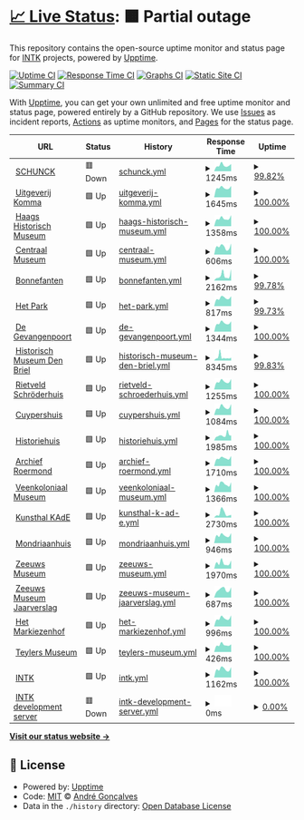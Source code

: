 # [📈 Live Status](https://andreesg.github.io/intk-upptime): <!--live status--> **🟧 Partial outage**

This repository contains the open-source uptime monitor and status page for [INTK](https://www.intk.com) projects, powered by [Upptime](https://github.com/upptime/upptime).

[![Uptime CI](https://github.com/koj-co/upptime/workflows/Uptime%20CI/badge.svg)](https://github.com/koj-co/upptime/actions?query=workflow%3A%22Uptime+CI%22)
[![Response Time CI](https://github.com/koj-co/upptime/workflows/Response%20Time%20CI/badge.svg)](https://github.com/koj-co/upptime/actions?query=workflow%3A%22Response+Time+CI%22)
[![Graphs CI](https://github.com/koj-co/upptime/workflows/Graphs%20CI/badge.svg)](https://github.com/koj-co/upptime/actions?query=workflow%3A%22Graphs+CI%22)
[![Static Site CI](https://github.com/koj-co/upptime/workflows/Static%20Site%20CI/badge.svg)](https://github.com/koj-co/upptime/actions?query=workflow%3A%22Static+Site+CI%22)
[![Summary CI](https://github.com/koj-co/upptime/workflows/Summary%20CI/badge.svg)](https://github.com/koj-co/upptime/actions?query=workflow%3A%22Summary+CI%22)

With [Upptime](https://upptime.js.org), you can get your own unlimited and free uptime monitor and status page, powered entirely by a GitHub repository. We use [Issues](https://github.com/andreesg/intk-upptime/issues) as incident reports, [Actions](https://github.com/andreesg/intk-upptime/actions) as uptime monitors, and [Pages](https://andreesg.github.io/intk-upptime) for the status page.

<!--start: status pages-->
<!-- This summary is generated by Upptime (https://github.com/upptime/upptime) -->
<!-- Do not edit this manually, your changes will be overwritten -->
<!-- prettier-ignore -->
| URL | Status | History | Response Time | Uptime |
| --- | ------ | ------- | ------------- | ------ |
| <img alt="" src="https://icons.duckduckgo.com/ip3/www.schunck.nl.ico" height="13"> [SCHUNCK](https://www.schunck.nl) | 🟥 Down | [schunck.yml](https://github.com/andreesg/intk-upptime/commits/HEAD/history/schunck.yml) | <details><summary><img alt="Response time graph" src="./graphs/schunck/response-time-week.png" height="20"> 1245ms</summary><br><a href="https://status.intk.com/history/schunck"><img alt="Response time 1593" src="https://img.shields.io/endpoint?url=https%3A%2F%2Fraw.githubusercontent.com%2Fandreesg%2Fintk-upptime%2FHEAD%2Fapi%2Fschunck%2Fresponse-time.json"></a><br><a href="https://status.intk.com/history/schunck"><img alt="24-hour response time 1289" src="https://img.shields.io/endpoint?url=https%3A%2F%2Fraw.githubusercontent.com%2Fandreesg%2Fintk-upptime%2FHEAD%2Fapi%2Fschunck%2Fresponse-time-day.json"></a><br><a href="https://status.intk.com/history/schunck"><img alt="7-day response time 1245" src="https://img.shields.io/endpoint?url=https%3A%2F%2Fraw.githubusercontent.com%2Fandreesg%2Fintk-upptime%2FHEAD%2Fapi%2Fschunck%2Fresponse-time-week.json"></a><br><a href="https://status.intk.com/history/schunck"><img alt="30-day response time 1143" src="https://img.shields.io/endpoint?url=https%3A%2F%2Fraw.githubusercontent.com%2Fandreesg%2Fintk-upptime%2FHEAD%2Fapi%2Fschunck%2Fresponse-time-month.json"></a><br><a href="https://status.intk.com/history/schunck"><img alt="1-year response time 1634" src="https://img.shields.io/endpoint?url=https%3A%2F%2Fraw.githubusercontent.com%2Fandreesg%2Fintk-upptime%2FHEAD%2Fapi%2Fschunck%2Fresponse-time-year.json"></a></details> | <details><summary><a href="https://status.intk.com/history/schunck">99.82%</a></summary><a href="https://status.intk.com/history/schunck"><img alt="All-time uptime 98.65%" src="https://img.shields.io/endpoint?url=https%3A%2F%2Fraw.githubusercontent.com%2Fandreesg%2Fintk-upptime%2FHEAD%2Fapi%2Fschunck%2Fuptime.json"></a><br><a href="https://status.intk.com/history/schunck"><img alt="24-hour uptime 98.74%" src="https://img.shields.io/endpoint?url=https%3A%2F%2Fraw.githubusercontent.com%2Fandreesg%2Fintk-upptime%2FHEAD%2Fapi%2Fschunck%2Fuptime-day.json"></a><br><a href="https://status.intk.com/history/schunck"><img alt="7-day uptime 99.82%" src="https://img.shields.io/endpoint?url=https%3A%2F%2Fraw.githubusercontent.com%2Fandreesg%2Fintk-upptime%2FHEAD%2Fapi%2Fschunck%2Fuptime-week.json"></a><br><a href="https://status.intk.com/history/schunck"><img alt="30-day uptime 99.42%" src="https://img.shields.io/endpoint?url=https%3A%2F%2Fraw.githubusercontent.com%2Fandreesg%2Fintk-upptime%2FHEAD%2Fapi%2Fschunck%2Fuptime-month.json"></a><br><a href="https://status.intk.com/history/schunck"><img alt="1-year uptime 99.06%" src="https://img.shields.io/endpoint?url=https%3A%2F%2Fraw.githubusercontent.com%2Fandreesg%2Fintk-upptime%2FHEAD%2Fapi%2Fschunck%2Fuptime-year.json"></a></details>
| <img alt="" src="https://icons.duckduckgo.com/ip3/www.uitgeverijkomma.nl.ico" height="13"> [Uitgeverij Komma](https://www.uitgeverijkomma.nl) | 🟩 Up | [uitgeverij-komma.yml](https://github.com/andreesg/intk-upptime/commits/HEAD/history/uitgeverij-komma.yml) | <details><summary><img alt="Response time graph" src="./graphs/uitgeverij-komma/response-time-week.png" height="20"> 1645ms</summary><br><a href="https://status.intk.com/history/uitgeverij-komma"><img alt="Response time 1684" src="https://img.shields.io/endpoint?url=https%3A%2F%2Fraw.githubusercontent.com%2Fandreesg%2Fintk-upptime%2FHEAD%2Fapi%2Fuitgeverij-komma%2Fresponse-time.json"></a><br><a href="https://status.intk.com/history/uitgeverij-komma"><img alt="24-hour response time 1968" src="https://img.shields.io/endpoint?url=https%3A%2F%2Fraw.githubusercontent.com%2Fandreesg%2Fintk-upptime%2FHEAD%2Fapi%2Fuitgeverij-komma%2Fresponse-time-day.json"></a><br><a href="https://status.intk.com/history/uitgeverij-komma"><img alt="7-day response time 1645" src="https://img.shields.io/endpoint?url=https%3A%2F%2Fraw.githubusercontent.com%2Fandreesg%2Fintk-upptime%2FHEAD%2Fapi%2Fuitgeverij-komma%2Fresponse-time-week.json"></a><br><a href="https://status.intk.com/history/uitgeverij-komma"><img alt="30-day response time 1662" src="https://img.shields.io/endpoint?url=https%3A%2F%2Fraw.githubusercontent.com%2Fandreesg%2Fintk-upptime%2FHEAD%2Fapi%2Fuitgeverij-komma%2Fresponse-time-month.json"></a><br><a href="https://status.intk.com/history/uitgeverij-komma"><img alt="1-year response time 1659" src="https://img.shields.io/endpoint?url=https%3A%2F%2Fraw.githubusercontent.com%2Fandreesg%2Fintk-upptime%2FHEAD%2Fapi%2Fuitgeverij-komma%2Fresponse-time-year.json"></a></details> | <details><summary><a href="https://status.intk.com/history/uitgeverij-komma">100.00%</a></summary><a href="https://status.intk.com/history/uitgeverij-komma"><img alt="All-time uptime 98.99%" src="https://img.shields.io/endpoint?url=https%3A%2F%2Fraw.githubusercontent.com%2Fandreesg%2Fintk-upptime%2FHEAD%2Fapi%2Fuitgeverij-komma%2Fuptime.json"></a><br><a href="https://status.intk.com/history/uitgeverij-komma"><img alt="24-hour uptime 100.00%" src="https://img.shields.io/endpoint?url=https%3A%2F%2Fraw.githubusercontent.com%2Fandreesg%2Fintk-upptime%2FHEAD%2Fapi%2Fuitgeverij-komma%2Fuptime-day.json"></a><br><a href="https://status.intk.com/history/uitgeverij-komma"><img alt="7-day uptime 100.00%" src="https://img.shields.io/endpoint?url=https%3A%2F%2Fraw.githubusercontent.com%2Fandreesg%2Fintk-upptime%2FHEAD%2Fapi%2Fuitgeverij-komma%2Fuptime-week.json"></a><br><a href="https://status.intk.com/history/uitgeverij-komma"><img alt="30-day uptime 100.00%" src="https://img.shields.io/endpoint?url=https%3A%2F%2Fraw.githubusercontent.com%2Fandreesg%2Fintk-upptime%2FHEAD%2Fapi%2Fuitgeverij-komma%2Fuptime-month.json"></a><br><a href="https://status.intk.com/history/uitgeverij-komma"><img alt="1-year uptime 99.88%" src="https://img.shields.io/endpoint?url=https%3A%2F%2Fraw.githubusercontent.com%2Fandreesg%2Fintk-upptime%2FHEAD%2Fapi%2Fuitgeverij-komma%2Fuptime-year.json"></a></details>
| <img alt="" src="https://icons.duckduckgo.com/ip3/www.haagshistorischmuseum.nl.ico" height="13"> [Haags Historisch Museum](https://www.haagshistorischmuseum.nl) | 🟩 Up | [haags-historisch-museum.yml](https://github.com/andreesg/intk-upptime/commits/HEAD/history/haags-historisch-museum.yml) | <details><summary><img alt="Response time graph" src="./graphs/haags-historisch-museum/response-time-week.png" height="20"> 1358ms</summary><br><a href="https://status.intk.com/history/haags-historisch-museum"><img alt="Response time 1642" src="https://img.shields.io/endpoint?url=https%3A%2F%2Fraw.githubusercontent.com%2Fandreesg%2Fintk-upptime%2FHEAD%2Fapi%2Fhaags-historisch-museum%2Fresponse-time.json"></a><br><a href="https://status.intk.com/history/haags-historisch-museum"><img alt="24-hour response time 1917" src="https://img.shields.io/endpoint?url=https%3A%2F%2Fraw.githubusercontent.com%2Fandreesg%2Fintk-upptime%2FHEAD%2Fapi%2Fhaags-historisch-museum%2Fresponse-time-day.json"></a><br><a href="https://status.intk.com/history/haags-historisch-museum"><img alt="7-day response time 1358" src="https://img.shields.io/endpoint?url=https%3A%2F%2Fraw.githubusercontent.com%2Fandreesg%2Fintk-upptime%2FHEAD%2Fapi%2Fhaags-historisch-museum%2Fresponse-time-week.json"></a><br><a href="https://status.intk.com/history/haags-historisch-museum"><img alt="30-day response time 1357" src="https://img.shields.io/endpoint?url=https%3A%2F%2Fraw.githubusercontent.com%2Fandreesg%2Fintk-upptime%2FHEAD%2Fapi%2Fhaags-historisch-museum%2Fresponse-time-month.json"></a><br><a href="https://status.intk.com/history/haags-historisch-museum"><img alt="1-year response time 1664" src="https://img.shields.io/endpoint?url=https%3A%2F%2Fraw.githubusercontent.com%2Fandreesg%2Fintk-upptime%2FHEAD%2Fapi%2Fhaags-historisch-museum%2Fresponse-time-year.json"></a></details> | <details><summary><a href="https://status.intk.com/history/haags-historisch-museum">100.00%</a></summary><a href="https://status.intk.com/history/haags-historisch-museum"><img alt="All-time uptime 99.30%" src="https://img.shields.io/endpoint?url=https%3A%2F%2Fraw.githubusercontent.com%2Fandreesg%2Fintk-upptime%2FHEAD%2Fapi%2Fhaags-historisch-museum%2Fuptime.json"></a><br><a href="https://status.intk.com/history/haags-historisch-museum"><img alt="24-hour uptime 100.00%" src="https://img.shields.io/endpoint?url=https%3A%2F%2Fraw.githubusercontent.com%2Fandreesg%2Fintk-upptime%2FHEAD%2Fapi%2Fhaags-historisch-museum%2Fuptime-day.json"></a><br><a href="https://status.intk.com/history/haags-historisch-museum"><img alt="7-day uptime 100.00%" src="https://img.shields.io/endpoint?url=https%3A%2F%2Fraw.githubusercontent.com%2Fandreesg%2Fintk-upptime%2FHEAD%2Fapi%2Fhaags-historisch-museum%2Fuptime-week.json"></a><br><a href="https://status.intk.com/history/haags-historisch-museum"><img alt="30-day uptime 93.56%" src="https://img.shields.io/endpoint?url=https%3A%2F%2Fraw.githubusercontent.com%2Fandreesg%2Fintk-upptime%2FHEAD%2Fapi%2Fhaags-historisch-museum%2Fuptime-month.json"></a><br><a href="https://status.intk.com/history/haags-historisch-museum"><img alt="1-year uptime 99.33%" src="https://img.shields.io/endpoint?url=https%3A%2F%2Fraw.githubusercontent.com%2Fandreesg%2Fintk-upptime%2FHEAD%2Fapi%2Fhaags-historisch-museum%2Fuptime-year.json"></a></details>
| <img alt="" src="https://icons.duckduckgo.com/ip3/www.centraalmuseum.nl.ico" height="13"> [Centraal Museum](https://www.centraalmuseum.nl) | 🟩 Up | [centraal-museum.yml](https://github.com/andreesg/intk-upptime/commits/HEAD/history/centraal-museum.yml) | <details><summary><img alt="Response time graph" src="./graphs/centraal-museum/response-time-week.png" height="20"> 606ms</summary><br><a href="https://status.intk.com/history/centraal-museum"><img alt="Response time 3181" src="https://img.shields.io/endpoint?url=https%3A%2F%2Fraw.githubusercontent.com%2Fandreesg%2Fintk-upptime%2FHEAD%2Fapi%2Fcentraal-museum%2Fresponse-time.json"></a><br><a href="https://status.intk.com/history/centraal-museum"><img alt="24-hour response time 860" src="https://img.shields.io/endpoint?url=https%3A%2F%2Fraw.githubusercontent.com%2Fandreesg%2Fintk-upptime%2FHEAD%2Fapi%2Fcentraal-museum%2Fresponse-time-day.json"></a><br><a href="https://status.intk.com/history/centraal-museum"><img alt="7-day response time 606" src="https://img.shields.io/endpoint?url=https%3A%2F%2Fraw.githubusercontent.com%2Fandreesg%2Fintk-upptime%2FHEAD%2Fapi%2Fcentraal-museum%2Fresponse-time-week.json"></a><br><a href="https://status.intk.com/history/centraal-museum"><img alt="30-day response time 5735" src="https://img.shields.io/endpoint?url=https%3A%2F%2Fraw.githubusercontent.com%2Fandreesg%2Fintk-upptime%2FHEAD%2Fapi%2Fcentraal-museum%2Fresponse-time-month.json"></a><br><a href="https://status.intk.com/history/centraal-museum"><img alt="1-year response time 3551" src="https://img.shields.io/endpoint?url=https%3A%2F%2Fraw.githubusercontent.com%2Fandreesg%2Fintk-upptime%2FHEAD%2Fapi%2Fcentraal-museum%2Fresponse-time-year.json"></a></details> | <details><summary><a href="https://status.intk.com/history/centraal-museum">100.00%</a></summary><a href="https://status.intk.com/history/centraal-museum"><img alt="All-time uptime 99.84%" src="https://img.shields.io/endpoint?url=https%3A%2F%2Fraw.githubusercontent.com%2Fandreesg%2Fintk-upptime%2FHEAD%2Fapi%2Fcentraal-museum%2Fuptime.json"></a><br><a href="https://status.intk.com/history/centraal-museum"><img alt="24-hour uptime 100.00%" src="https://img.shields.io/endpoint?url=https%3A%2F%2Fraw.githubusercontent.com%2Fandreesg%2Fintk-upptime%2FHEAD%2Fapi%2Fcentraal-museum%2Fuptime-day.json"></a><br><a href="https://status.intk.com/history/centraal-museum"><img alt="7-day uptime 100.00%" src="https://img.shields.io/endpoint?url=https%3A%2F%2Fraw.githubusercontent.com%2Fandreesg%2Fintk-upptime%2FHEAD%2Fapi%2Fcentraal-museum%2Fuptime-week.json"></a><br><a href="https://status.intk.com/history/centraal-museum"><img alt="30-day uptime 98.71%" src="https://img.shields.io/endpoint?url=https%3A%2F%2Fraw.githubusercontent.com%2Fandreesg%2Fintk-upptime%2FHEAD%2Fapi%2Fcentraal-museum%2Fuptime-month.json"></a><br><a href="https://status.intk.com/history/centraal-museum"><img alt="1-year uptime 99.41%" src="https://img.shields.io/endpoint?url=https%3A%2F%2Fraw.githubusercontent.com%2Fandreesg%2Fintk-upptime%2FHEAD%2Fapi%2Fcentraal-museum%2Fuptime-year.json"></a></details>
| <img alt="" src="https://icons.duckduckgo.com/ip3/www.bonnefanten.nl.ico" height="13"> [Bonnefanten](https://www.bonnefanten.nl) | 🟩 Up | [bonnefanten.yml](https://github.com/andreesg/intk-upptime/commits/HEAD/history/bonnefanten.yml) | <details><summary><img alt="Response time graph" src="./graphs/bonnefanten/response-time-week.png" height="20"> 2162ms</summary><br><a href="https://status.intk.com/history/bonnefanten"><img alt="Response time 1670" src="https://img.shields.io/endpoint?url=https%3A%2F%2Fraw.githubusercontent.com%2Fandreesg%2Fintk-upptime%2FHEAD%2Fapi%2Fbonnefanten%2Fresponse-time.json"></a><br><a href="https://status.intk.com/history/bonnefanten"><img alt="24-hour response time 4968" src="https://img.shields.io/endpoint?url=https%3A%2F%2Fraw.githubusercontent.com%2Fandreesg%2Fintk-upptime%2FHEAD%2Fapi%2Fbonnefanten%2Fresponse-time-day.json"></a><br><a href="https://status.intk.com/history/bonnefanten"><img alt="7-day response time 2162" src="https://img.shields.io/endpoint?url=https%3A%2F%2Fraw.githubusercontent.com%2Fandreesg%2Fintk-upptime%2FHEAD%2Fapi%2Fbonnefanten%2Fresponse-time-week.json"></a><br><a href="https://status.intk.com/history/bonnefanten"><img alt="30-day response time 1831" src="https://img.shields.io/endpoint?url=https%3A%2F%2Fraw.githubusercontent.com%2Fandreesg%2Fintk-upptime%2FHEAD%2Fapi%2Fbonnefanten%2Fresponse-time-month.json"></a><br><a href="https://status.intk.com/history/bonnefanten"><img alt="1-year response time 1757" src="https://img.shields.io/endpoint?url=https%3A%2F%2Fraw.githubusercontent.com%2Fandreesg%2Fintk-upptime%2FHEAD%2Fapi%2Fbonnefanten%2Fresponse-time-year.json"></a></details> | <details><summary><a href="https://status.intk.com/history/bonnefanten">99.78%</a></summary><a href="https://status.intk.com/history/bonnefanten"><img alt="All-time uptime 98.82%" src="https://img.shields.io/endpoint?url=https%3A%2F%2Fraw.githubusercontent.com%2Fandreesg%2Fintk-upptime%2FHEAD%2Fapi%2Fbonnefanten%2Fuptime.json"></a><br><a href="https://status.intk.com/history/bonnefanten"><img alt="24-hour uptime 100.00%" src="https://img.shields.io/endpoint?url=https%3A%2F%2Fraw.githubusercontent.com%2Fandreesg%2Fintk-upptime%2FHEAD%2Fapi%2Fbonnefanten%2Fuptime-day.json"></a><br><a href="https://status.intk.com/history/bonnefanten"><img alt="7-day uptime 99.78%" src="https://img.shields.io/endpoint?url=https%3A%2F%2Fraw.githubusercontent.com%2Fandreesg%2Fintk-upptime%2FHEAD%2Fapi%2Fbonnefanten%2Fuptime-week.json"></a><br><a href="https://status.intk.com/history/bonnefanten"><img alt="30-day uptime 99.90%" src="https://img.shields.io/endpoint?url=https%3A%2F%2Fraw.githubusercontent.com%2Fandreesg%2Fintk-upptime%2FHEAD%2Fapi%2Fbonnefanten%2Fuptime-month.json"></a><br><a href="https://status.intk.com/history/bonnefanten"><img alt="1-year uptime 95.61%" src="https://img.shields.io/endpoint?url=https%3A%2F%2Fraw.githubusercontent.com%2Fandreesg%2Fintk-upptime%2FHEAD%2Fapi%2Fbonnefanten%2Fuptime-year.json"></a></details>
| <img alt="" src="https://icons.duckduckgo.com/ip3/www.hetpark.nl.ico" height="13"> [Het Park](https://www.hetpark.nl) | 🟩 Up | [het-park.yml](https://github.com/andreesg/intk-upptime/commits/HEAD/history/het-park.yml) | <details><summary><img alt="Response time graph" src="./graphs/het-park/response-time-week.png" height="20"> 817ms</summary><br><a href="https://status.intk.com/history/het-park"><img alt="Response time 943" src="https://img.shields.io/endpoint?url=https%3A%2F%2Fraw.githubusercontent.com%2Fandreesg%2Fintk-upptime%2FHEAD%2Fapi%2Fhet-park%2Fresponse-time.json"></a><br><a href="https://status.intk.com/history/het-park"><img alt="24-hour response time 820" src="https://img.shields.io/endpoint?url=https%3A%2F%2Fraw.githubusercontent.com%2Fandreesg%2Fintk-upptime%2FHEAD%2Fapi%2Fhet-park%2Fresponse-time-day.json"></a><br><a href="https://status.intk.com/history/het-park"><img alt="7-day response time 817" src="https://img.shields.io/endpoint?url=https%3A%2F%2Fraw.githubusercontent.com%2Fandreesg%2Fintk-upptime%2FHEAD%2Fapi%2Fhet-park%2Fresponse-time-week.json"></a><br><a href="https://status.intk.com/history/het-park"><img alt="30-day response time 805" src="https://img.shields.io/endpoint?url=https%3A%2F%2Fraw.githubusercontent.com%2Fandreesg%2Fintk-upptime%2FHEAD%2Fapi%2Fhet-park%2Fresponse-time-month.json"></a><br><a href="https://status.intk.com/history/het-park"><img alt="1-year response time 919" src="https://img.shields.io/endpoint?url=https%3A%2F%2Fraw.githubusercontent.com%2Fandreesg%2Fintk-upptime%2FHEAD%2Fapi%2Fhet-park%2Fresponse-time-year.json"></a></details> | <details><summary><a href="https://status.intk.com/history/het-park">99.73%</a></summary><a href="https://status.intk.com/history/het-park"><img alt="All-time uptime 99.99%" src="https://img.shields.io/endpoint?url=https%3A%2F%2Fraw.githubusercontent.com%2Fandreesg%2Fintk-upptime%2FHEAD%2Fapi%2Fhet-park%2Fuptime.json"></a><br><a href="https://status.intk.com/history/het-park"><img alt="24-hour uptime 98.12%" src="https://img.shields.io/endpoint?url=https%3A%2F%2Fraw.githubusercontent.com%2Fandreesg%2Fintk-upptime%2FHEAD%2Fapi%2Fhet-park%2Fuptime-day.json"></a><br><a href="https://status.intk.com/history/het-park"><img alt="7-day uptime 99.73%" src="https://img.shields.io/endpoint?url=https%3A%2F%2Fraw.githubusercontent.com%2Fandreesg%2Fintk-upptime%2FHEAD%2Fapi%2Fhet-park%2Fuptime-week.json"></a><br><a href="https://status.intk.com/history/het-park"><img alt="30-day uptime 99.81%" src="https://img.shields.io/endpoint?url=https%3A%2F%2Fraw.githubusercontent.com%2Fandreesg%2Fintk-upptime%2FHEAD%2Fapi%2Fhet-park%2Fuptime-month.json"></a><br><a href="https://status.intk.com/history/het-park"><img alt="1-year uptime 99.96%" src="https://img.shields.io/endpoint?url=https%3A%2F%2Fraw.githubusercontent.com%2Fandreesg%2Fintk-upptime%2FHEAD%2Fapi%2Fhet-park%2Fuptime-year.json"></a></details>
| <img alt="" src="https://icons.duckduckgo.com/ip3/www.gevangenpoort.nl.ico" height="13"> [De Gevangenpoort](https://www.gevangenpoort.nl) | 🟩 Up | [de-gevangenpoort.yml](https://github.com/andreesg/intk-upptime/commits/HEAD/history/de-gevangenpoort.yml) | <details><summary><img alt="Response time graph" src="./graphs/de-gevangenpoort/response-time-week.png" height="20"> 1344ms</summary><br><a href="https://status.intk.com/history/de-gevangenpoort"><img alt="Response time 1525" src="https://img.shields.io/endpoint?url=https%3A%2F%2Fraw.githubusercontent.com%2Fandreesg%2Fintk-upptime%2FHEAD%2Fapi%2Fde-gevangenpoort%2Fresponse-time.json"></a><br><a href="https://status.intk.com/history/de-gevangenpoort"><img alt="24-hour response time 1610" src="https://img.shields.io/endpoint?url=https%3A%2F%2Fraw.githubusercontent.com%2Fandreesg%2Fintk-upptime%2FHEAD%2Fapi%2Fde-gevangenpoort%2Fresponse-time-day.json"></a><br><a href="https://status.intk.com/history/de-gevangenpoort"><img alt="7-day response time 1344" src="https://img.shields.io/endpoint?url=https%3A%2F%2Fraw.githubusercontent.com%2Fandreesg%2Fintk-upptime%2FHEAD%2Fapi%2Fde-gevangenpoort%2Fresponse-time-week.json"></a><br><a href="https://status.intk.com/history/de-gevangenpoort"><img alt="30-day response time 1289" src="https://img.shields.io/endpoint?url=https%3A%2F%2Fraw.githubusercontent.com%2Fandreesg%2Fintk-upptime%2FHEAD%2Fapi%2Fde-gevangenpoort%2Fresponse-time-month.json"></a><br><a href="https://status.intk.com/history/de-gevangenpoort"><img alt="1-year response time 1560" src="https://img.shields.io/endpoint?url=https%3A%2F%2Fraw.githubusercontent.com%2Fandreesg%2Fintk-upptime%2FHEAD%2Fapi%2Fde-gevangenpoort%2Fresponse-time-year.json"></a></details> | <details><summary><a href="https://status.intk.com/history/de-gevangenpoort">100.00%</a></summary><a href="https://status.intk.com/history/de-gevangenpoort"><img alt="All-time uptime 99.37%" src="https://img.shields.io/endpoint?url=https%3A%2F%2Fraw.githubusercontent.com%2Fandreesg%2Fintk-upptime%2FHEAD%2Fapi%2Fde-gevangenpoort%2Fuptime.json"></a><br><a href="https://status.intk.com/history/de-gevangenpoort"><img alt="24-hour uptime 100.00%" src="https://img.shields.io/endpoint?url=https%3A%2F%2Fraw.githubusercontent.com%2Fandreesg%2Fintk-upptime%2FHEAD%2Fapi%2Fde-gevangenpoort%2Fuptime-day.json"></a><br><a href="https://status.intk.com/history/de-gevangenpoort"><img alt="7-day uptime 100.00%" src="https://img.shields.io/endpoint?url=https%3A%2F%2Fraw.githubusercontent.com%2Fandreesg%2Fintk-upptime%2FHEAD%2Fapi%2Fde-gevangenpoort%2Fuptime-week.json"></a><br><a href="https://status.intk.com/history/de-gevangenpoort"><img alt="30-day uptime 95.63%" src="https://img.shields.io/endpoint?url=https%3A%2F%2Fraw.githubusercontent.com%2Fandreesg%2Fintk-upptime%2FHEAD%2Fapi%2Fde-gevangenpoort%2Fuptime-month.json"></a><br><a href="https://status.intk.com/history/de-gevangenpoort"><img alt="1-year uptime 99.46%" src="https://img.shields.io/endpoint?url=https%3A%2F%2Fraw.githubusercontent.com%2Fandreesg%2Fintk-upptime%2FHEAD%2Fapi%2Fde-gevangenpoort%2Fuptime-year.json"></a></details>
| <img alt="" src="https://icons.duckduckgo.com/ip3/www.historischmuseumdenbriel.nl.ico" height="13"> [Historisch Museum Den Briel](https://www.historischmuseumdenbriel.nl) | 🟩 Up | [historisch-museum-den-briel.yml](https://github.com/andreesg/intk-upptime/commits/HEAD/history/historisch-museum-den-briel.yml) | <details><summary><img alt="Response time graph" src="./graphs/historisch-museum-den-briel/response-time-week.png" height="20"> 8345ms</summary><br><a href="https://status.intk.com/history/historisch-museum-den-briel"><img alt="Response time 3915" src="https://img.shields.io/endpoint?url=https%3A%2F%2Fraw.githubusercontent.com%2Fandreesg%2Fintk-upptime%2FHEAD%2Fapi%2Fhistorisch-museum-den-briel%2Fresponse-time.json"></a><br><a href="https://status.intk.com/history/historisch-museum-den-briel"><img alt="24-hour response time 7153" src="https://img.shields.io/endpoint?url=https%3A%2F%2Fraw.githubusercontent.com%2Fandreesg%2Fintk-upptime%2FHEAD%2Fapi%2Fhistorisch-museum-den-briel%2Fresponse-time-day.json"></a><br><a href="https://status.intk.com/history/historisch-museum-den-briel"><img alt="7-day response time 8345" src="https://img.shields.io/endpoint?url=https%3A%2F%2Fraw.githubusercontent.com%2Fandreesg%2Fintk-upptime%2FHEAD%2Fapi%2Fhistorisch-museum-den-briel%2Fresponse-time-week.json"></a><br><a href="https://status.intk.com/history/historisch-museum-den-briel"><img alt="30-day response time 5957" src="https://img.shields.io/endpoint?url=https%3A%2F%2Fraw.githubusercontent.com%2Fandreesg%2Fintk-upptime%2FHEAD%2Fapi%2Fhistorisch-museum-den-briel%2Fresponse-time-month.json"></a><br><a href="https://status.intk.com/history/historisch-museum-den-briel"><img alt="1-year response time 4663" src="https://img.shields.io/endpoint?url=https%3A%2F%2Fraw.githubusercontent.com%2Fandreesg%2Fintk-upptime%2FHEAD%2Fapi%2Fhistorisch-museum-den-briel%2Fresponse-time-year.json"></a></details> | <details><summary><a href="https://status.intk.com/history/historisch-museum-den-briel">99.83%</a></summary><a href="https://status.intk.com/history/historisch-museum-den-briel"><img alt="All-time uptime 99.16%" src="https://img.shields.io/endpoint?url=https%3A%2F%2Fraw.githubusercontent.com%2Fandreesg%2Fintk-upptime%2FHEAD%2Fapi%2Fhistorisch-museum-den-briel%2Fuptime.json"></a><br><a href="https://status.intk.com/history/historisch-museum-den-briel"><img alt="24-hour uptime 100.00%" src="https://img.shields.io/endpoint?url=https%3A%2F%2Fraw.githubusercontent.com%2Fandreesg%2Fintk-upptime%2FHEAD%2Fapi%2Fhistorisch-museum-den-briel%2Fuptime-day.json"></a><br><a href="https://status.intk.com/history/historisch-museum-den-briel"><img alt="7-day uptime 99.83%" src="https://img.shields.io/endpoint?url=https%3A%2F%2Fraw.githubusercontent.com%2Fandreesg%2Fintk-upptime%2FHEAD%2Fapi%2Fhistorisch-museum-den-briel%2Fuptime-week.json"></a><br><a href="https://status.intk.com/history/historisch-museum-den-briel"><img alt="30-day uptime 99.80%" src="https://img.shields.io/endpoint?url=https%3A%2F%2Fraw.githubusercontent.com%2Fandreesg%2Fintk-upptime%2FHEAD%2Fapi%2Fhistorisch-museum-den-briel%2Fuptime-month.json"></a><br><a href="https://status.intk.com/history/historisch-museum-den-briel"><img alt="1-year uptime 99.91%" src="https://img.shields.io/endpoint?url=https%3A%2F%2Fraw.githubusercontent.com%2Fandreesg%2Fintk-upptime%2FHEAD%2Fapi%2Fhistorisch-museum-den-briel%2Fuptime-year.json"></a></details>
| <img alt="" src="https://icons.duckduckgo.com/ip3/www.rietveldschroderhuis.nl.ico" height="13"> [Rietveld Schröderhuis](https://www.rietveldschroderhuis.nl) | 🟩 Up | [rietveld-schroederhuis.yml](https://github.com/andreesg/intk-upptime/commits/HEAD/history/rietveld-schroederhuis.yml) | <details><summary><img alt="Response time graph" src="./graphs/rietveld-schroederhuis/response-time-week.png" height="20"> 1255ms</summary><br><a href="https://status.intk.com/history/rietveld-schroederhuis"><img alt="Response time 1193" src="https://img.shields.io/endpoint?url=https%3A%2F%2Fraw.githubusercontent.com%2Fandreesg%2Fintk-upptime%2FHEAD%2Fapi%2Frietveld-schroederhuis%2Fresponse-time.json"></a><br><a href="https://status.intk.com/history/rietveld-schroederhuis"><img alt="24-hour response time 1629" src="https://img.shields.io/endpoint?url=https%3A%2F%2Fraw.githubusercontent.com%2Fandreesg%2Fintk-upptime%2FHEAD%2Fapi%2Frietveld-schroederhuis%2Fresponse-time-day.json"></a><br><a href="https://status.intk.com/history/rietveld-schroederhuis"><img alt="7-day response time 1255" src="https://img.shields.io/endpoint?url=https%3A%2F%2Fraw.githubusercontent.com%2Fandreesg%2Fintk-upptime%2FHEAD%2Fapi%2Frietveld-schroederhuis%2Fresponse-time-week.json"></a><br><a href="https://status.intk.com/history/rietveld-schroederhuis"><img alt="30-day response time 1222" src="https://img.shields.io/endpoint?url=https%3A%2F%2Fraw.githubusercontent.com%2Fandreesg%2Fintk-upptime%2FHEAD%2Fapi%2Frietveld-schroederhuis%2Fresponse-time-month.json"></a><br><a href="https://status.intk.com/history/rietveld-schroederhuis"><img alt="1-year response time 1234" src="https://img.shields.io/endpoint?url=https%3A%2F%2Fraw.githubusercontent.com%2Fandreesg%2Fintk-upptime%2FHEAD%2Fapi%2Frietveld-schroederhuis%2Fresponse-time-year.json"></a></details> | <details><summary><a href="https://status.intk.com/history/rietveld-schroederhuis">100.00%</a></summary><a href="https://status.intk.com/history/rietveld-schroederhuis"><img alt="All-time uptime 99.98%" src="https://img.shields.io/endpoint?url=https%3A%2F%2Fraw.githubusercontent.com%2Fandreesg%2Fintk-upptime%2FHEAD%2Fapi%2Frietveld-schroederhuis%2Fuptime.json"></a><br><a href="https://status.intk.com/history/rietveld-schroederhuis"><img alt="24-hour uptime 100.00%" src="https://img.shields.io/endpoint?url=https%3A%2F%2Fraw.githubusercontent.com%2Fandreesg%2Fintk-upptime%2FHEAD%2Fapi%2Frietveld-schroederhuis%2Fuptime-day.json"></a><br><a href="https://status.intk.com/history/rietveld-schroederhuis"><img alt="7-day uptime 100.00%" src="https://img.shields.io/endpoint?url=https%3A%2F%2Fraw.githubusercontent.com%2Fandreesg%2Fintk-upptime%2FHEAD%2Fapi%2Frietveld-schroederhuis%2Fuptime-week.json"></a><br><a href="https://status.intk.com/history/rietveld-schroederhuis"><img alt="30-day uptime 100.00%" src="https://img.shields.io/endpoint?url=https%3A%2F%2Fraw.githubusercontent.com%2Fandreesg%2Fintk-upptime%2FHEAD%2Fapi%2Frietveld-schroederhuis%2Fuptime-month.json"></a><br><a href="https://status.intk.com/history/rietveld-schroederhuis"><img alt="1-year uptime 99.91%" src="https://img.shields.io/endpoint?url=https%3A%2F%2Fraw.githubusercontent.com%2Fandreesg%2Fintk-upptime%2FHEAD%2Fapi%2Frietveld-schroederhuis%2Fuptime-year.json"></a></details>
| <img alt="" src="https://icons.duckduckgo.com/ip3/www.cuypershuis.nl.ico" height="13"> [Cuypershuis](https://www.cuypershuis.nl) | 🟩 Up | [cuypershuis.yml](https://github.com/andreesg/intk-upptime/commits/HEAD/history/cuypershuis.yml) | <details><summary><img alt="Response time graph" src="./graphs/cuypershuis/response-time-week.png" height="20"> 1084ms</summary><br><a href="https://status.intk.com/history/cuypershuis"><img alt="Response time 1160" src="https://img.shields.io/endpoint?url=https%3A%2F%2Fraw.githubusercontent.com%2Fandreesg%2Fintk-upptime%2FHEAD%2Fapi%2Fcuypershuis%2Fresponse-time.json"></a><br><a href="https://status.intk.com/history/cuypershuis"><img alt="24-hour response time 1505" src="https://img.shields.io/endpoint?url=https%3A%2F%2Fraw.githubusercontent.com%2Fandreesg%2Fintk-upptime%2FHEAD%2Fapi%2Fcuypershuis%2Fresponse-time-day.json"></a><br><a href="https://status.intk.com/history/cuypershuis"><img alt="7-day response time 1084" src="https://img.shields.io/endpoint?url=https%3A%2F%2Fraw.githubusercontent.com%2Fandreesg%2Fintk-upptime%2FHEAD%2Fapi%2Fcuypershuis%2Fresponse-time-week.json"></a><br><a href="https://status.intk.com/history/cuypershuis"><img alt="30-day response time 1099" src="https://img.shields.io/endpoint?url=https%3A%2F%2Fraw.githubusercontent.com%2Fandreesg%2Fintk-upptime%2FHEAD%2Fapi%2Fcuypershuis%2Fresponse-time-month.json"></a><br><a href="https://status.intk.com/history/cuypershuis"><img alt="1-year response time 1185" src="https://img.shields.io/endpoint?url=https%3A%2F%2Fraw.githubusercontent.com%2Fandreesg%2Fintk-upptime%2FHEAD%2Fapi%2Fcuypershuis%2Fresponse-time-year.json"></a></details> | <details><summary><a href="https://status.intk.com/history/cuypershuis">100.00%</a></summary><a href="https://status.intk.com/history/cuypershuis"><img alt="All-time uptime 99.89%" src="https://img.shields.io/endpoint?url=https%3A%2F%2Fraw.githubusercontent.com%2Fandreesg%2Fintk-upptime%2FHEAD%2Fapi%2Fcuypershuis%2Fuptime.json"></a><br><a href="https://status.intk.com/history/cuypershuis"><img alt="24-hour uptime 100.00%" src="https://img.shields.io/endpoint?url=https%3A%2F%2Fraw.githubusercontent.com%2Fandreesg%2Fintk-upptime%2FHEAD%2Fapi%2Fcuypershuis%2Fuptime-day.json"></a><br><a href="https://status.intk.com/history/cuypershuis"><img alt="7-day uptime 100.00%" src="https://img.shields.io/endpoint?url=https%3A%2F%2Fraw.githubusercontent.com%2Fandreesg%2Fintk-upptime%2FHEAD%2Fapi%2Fcuypershuis%2Fuptime-week.json"></a><br><a href="https://status.intk.com/history/cuypershuis"><img alt="30-day uptime 99.93%" src="https://img.shields.io/endpoint?url=https%3A%2F%2Fraw.githubusercontent.com%2Fandreesg%2Fintk-upptime%2FHEAD%2Fapi%2Fcuypershuis%2Fuptime-month.json"></a><br><a href="https://status.intk.com/history/cuypershuis"><img alt="1-year uptime 99.87%" src="https://img.shields.io/endpoint?url=https%3A%2F%2Fraw.githubusercontent.com%2Fandreesg%2Fintk-upptime%2FHEAD%2Fapi%2Fcuypershuis%2Fuptime-year.json"></a></details>
| <img alt="" src="https://icons.duckduckgo.com/ip3/www.historiehuis.nl.ico" height="13"> [Historiehuis](https://www.historiehuis.nl) | 🟩 Up | [historiehuis.yml](https://github.com/andreesg/intk-upptime/commits/HEAD/history/historiehuis.yml) | <details><summary><img alt="Response time graph" src="./graphs/historiehuis/response-time-week.png" height="20"> 1985ms</summary><br><a href="https://status.intk.com/history/historiehuis"><img alt="Response time 1692" src="https://img.shields.io/endpoint?url=https%3A%2F%2Fraw.githubusercontent.com%2Fandreesg%2Fintk-upptime%2FHEAD%2Fapi%2Fhistoriehuis%2Fresponse-time.json"></a><br><a href="https://status.intk.com/history/historiehuis"><img alt="24-hour response time 1894" src="https://img.shields.io/endpoint?url=https%3A%2F%2Fraw.githubusercontent.com%2Fandreesg%2Fintk-upptime%2FHEAD%2Fapi%2Fhistoriehuis%2Fresponse-time-day.json"></a><br><a href="https://status.intk.com/history/historiehuis"><img alt="7-day response time 1985" src="https://img.shields.io/endpoint?url=https%3A%2F%2Fraw.githubusercontent.com%2Fandreesg%2Fintk-upptime%2FHEAD%2Fapi%2Fhistoriehuis%2Fresponse-time-week.json"></a><br><a href="https://status.intk.com/history/historiehuis"><img alt="30-day response time 1595" src="https://img.shields.io/endpoint?url=https%3A%2F%2Fraw.githubusercontent.com%2Fandreesg%2Fintk-upptime%2FHEAD%2Fapi%2Fhistoriehuis%2Fresponse-time-month.json"></a><br><a href="https://status.intk.com/history/historiehuis"><img alt="1-year response time 1677" src="https://img.shields.io/endpoint?url=https%3A%2F%2Fraw.githubusercontent.com%2Fandreesg%2Fintk-upptime%2FHEAD%2Fapi%2Fhistoriehuis%2Fresponse-time-year.json"></a></details> | <details><summary><a href="https://status.intk.com/history/historiehuis">100.00%</a></summary><a href="https://status.intk.com/history/historiehuis"><img alt="All-time uptime 99.88%" src="https://img.shields.io/endpoint?url=https%3A%2F%2Fraw.githubusercontent.com%2Fandreesg%2Fintk-upptime%2FHEAD%2Fapi%2Fhistoriehuis%2Fuptime.json"></a><br><a href="https://status.intk.com/history/historiehuis"><img alt="24-hour uptime 100.00%" src="https://img.shields.io/endpoint?url=https%3A%2F%2Fraw.githubusercontent.com%2Fandreesg%2Fintk-upptime%2FHEAD%2Fapi%2Fhistoriehuis%2Fuptime-day.json"></a><br><a href="https://status.intk.com/history/historiehuis"><img alt="7-day uptime 100.00%" src="https://img.shields.io/endpoint?url=https%3A%2F%2Fraw.githubusercontent.com%2Fandreesg%2Fintk-upptime%2FHEAD%2Fapi%2Fhistoriehuis%2Fuptime-week.json"></a><br><a href="https://status.intk.com/history/historiehuis"><img alt="30-day uptime 99.93%" src="https://img.shields.io/endpoint?url=https%3A%2F%2Fraw.githubusercontent.com%2Fandreesg%2Fintk-upptime%2FHEAD%2Fapi%2Fhistoriehuis%2Fuptime-month.json"></a><br><a href="https://status.intk.com/history/historiehuis"><img alt="1-year uptime 99.87%" src="https://img.shields.io/endpoint?url=https%3A%2F%2Fraw.githubusercontent.com%2Fandreesg%2Fintk-upptime%2FHEAD%2Fapi%2Fhistoriehuis%2Fuptime-year.json"></a></details>
| <img alt="" src="https://icons.duckduckgo.com/ip3/www.archiefroermond.nl.ico" height="13"> [Archief Roermond](https://www.archiefroermond.nl) | 🟩 Up | [archief-roermond.yml](https://github.com/andreesg/intk-upptime/commits/HEAD/history/archief-roermond.yml) | <details><summary><img alt="Response time graph" src="./graphs/archief-roermond/response-time-week.png" height="20"> 1710ms</summary><br><a href="https://status.intk.com/history/archief-roermond"><img alt="Response time 2075" src="https://img.shields.io/endpoint?url=https%3A%2F%2Fraw.githubusercontent.com%2Fandreesg%2Fintk-upptime%2FHEAD%2Fapi%2Farchief-roermond%2Fresponse-time.json"></a><br><a href="https://status.intk.com/history/archief-roermond"><img alt="24-hour response time 2165" src="https://img.shields.io/endpoint?url=https%3A%2F%2Fraw.githubusercontent.com%2Fandreesg%2Fintk-upptime%2FHEAD%2Fapi%2Farchief-roermond%2Fresponse-time-day.json"></a><br><a href="https://status.intk.com/history/archief-roermond"><img alt="7-day response time 1710" src="https://img.shields.io/endpoint?url=https%3A%2F%2Fraw.githubusercontent.com%2Fandreesg%2Fintk-upptime%2FHEAD%2Fapi%2Farchief-roermond%2Fresponse-time-week.json"></a><br><a href="https://status.intk.com/history/archief-roermond"><img alt="30-day response time 1694" src="https://img.shields.io/endpoint?url=https%3A%2F%2Fraw.githubusercontent.com%2Fandreesg%2Fintk-upptime%2FHEAD%2Fapi%2Farchief-roermond%2Fresponse-time-month.json"></a><br><a href="https://status.intk.com/history/archief-roermond"><img alt="1-year response time 2060" src="https://img.shields.io/endpoint?url=https%3A%2F%2Fraw.githubusercontent.com%2Fandreesg%2Fintk-upptime%2FHEAD%2Fapi%2Farchief-roermond%2Fresponse-time-year.json"></a></details> | <details><summary><a href="https://status.intk.com/history/archief-roermond">100.00%</a></summary><a href="https://status.intk.com/history/archief-roermond"><img alt="All-time uptime 99.81%" src="https://img.shields.io/endpoint?url=https%3A%2F%2Fraw.githubusercontent.com%2Fandreesg%2Fintk-upptime%2FHEAD%2Fapi%2Farchief-roermond%2Fuptime.json"></a><br><a href="https://status.intk.com/history/archief-roermond"><img alt="24-hour uptime 100.00%" src="https://img.shields.io/endpoint?url=https%3A%2F%2Fraw.githubusercontent.com%2Fandreesg%2Fintk-upptime%2FHEAD%2Fapi%2Farchief-roermond%2Fuptime-day.json"></a><br><a href="https://status.intk.com/history/archief-roermond"><img alt="7-day uptime 100.00%" src="https://img.shields.io/endpoint?url=https%3A%2F%2Fraw.githubusercontent.com%2Fandreesg%2Fintk-upptime%2FHEAD%2Fapi%2Farchief-roermond%2Fuptime-week.json"></a><br><a href="https://status.intk.com/history/archief-roermond"><img alt="30-day uptime 99.93%" src="https://img.shields.io/endpoint?url=https%3A%2F%2Fraw.githubusercontent.com%2Fandreesg%2Fintk-upptime%2FHEAD%2Fapi%2Farchief-roermond%2Fuptime-month.json"></a><br><a href="https://status.intk.com/history/archief-roermond"><img alt="1-year uptime 99.85%" src="https://img.shields.io/endpoint?url=https%3A%2F%2Fraw.githubusercontent.com%2Fandreesg%2Fintk-upptime%2FHEAD%2Fapi%2Farchief-roermond%2Fuptime-year.json"></a></details>
| <img alt="" src="https://icons.duckduckgo.com/ip3/www.veenkoloniaalmuseum.nl.ico" height="13"> [Veenkoloniaal Museum](https://www.veenkoloniaalmuseum.nl) | 🟩 Up | [veenkoloniaal-museum.yml](https://github.com/andreesg/intk-upptime/commits/HEAD/history/veenkoloniaal-museum.yml) | <details><summary><img alt="Response time graph" src="./graphs/veenkoloniaal-museum/response-time-week.png" height="20"> 1366ms</summary><br><a href="https://status.intk.com/history/veenkoloniaal-museum"><img alt="Response time 1274" src="https://img.shields.io/endpoint?url=https%3A%2F%2Fraw.githubusercontent.com%2Fandreesg%2Fintk-upptime%2FHEAD%2Fapi%2Fveenkoloniaal-museum%2Fresponse-time.json"></a><br><a href="https://status.intk.com/history/veenkoloniaal-museum"><img alt="24-hour response time 1692" src="https://img.shields.io/endpoint?url=https%3A%2F%2Fraw.githubusercontent.com%2Fandreesg%2Fintk-upptime%2FHEAD%2Fapi%2Fveenkoloniaal-museum%2Fresponse-time-day.json"></a><br><a href="https://status.intk.com/history/veenkoloniaal-museum"><img alt="7-day response time 1366" src="https://img.shields.io/endpoint?url=https%3A%2F%2Fraw.githubusercontent.com%2Fandreesg%2Fintk-upptime%2FHEAD%2Fapi%2Fveenkoloniaal-museum%2Fresponse-time-week.json"></a><br><a href="https://status.intk.com/history/veenkoloniaal-museum"><img alt="30-day response time 1315" src="https://img.shields.io/endpoint?url=https%3A%2F%2Fraw.githubusercontent.com%2Fandreesg%2Fintk-upptime%2FHEAD%2Fapi%2Fveenkoloniaal-museum%2Fresponse-time-month.json"></a><br><a href="https://status.intk.com/history/veenkoloniaal-museum"><img alt="1-year response time 1275" src="https://img.shields.io/endpoint?url=https%3A%2F%2Fraw.githubusercontent.com%2Fandreesg%2Fintk-upptime%2FHEAD%2Fapi%2Fveenkoloniaal-museum%2Fresponse-time-year.json"></a></details> | <details><summary><a href="https://status.intk.com/history/veenkoloniaal-museum">100.00%</a></summary><a href="https://status.intk.com/history/veenkoloniaal-museum"><img alt="All-time uptime 99.99%" src="https://img.shields.io/endpoint?url=https%3A%2F%2Fraw.githubusercontent.com%2Fandreesg%2Fintk-upptime%2FHEAD%2Fapi%2Fveenkoloniaal-museum%2Fuptime.json"></a><br><a href="https://status.intk.com/history/veenkoloniaal-museum"><img alt="24-hour uptime 100.00%" src="https://img.shields.io/endpoint?url=https%3A%2F%2Fraw.githubusercontent.com%2Fandreesg%2Fintk-upptime%2FHEAD%2Fapi%2Fveenkoloniaal-museum%2Fuptime-day.json"></a><br><a href="https://status.intk.com/history/veenkoloniaal-museum"><img alt="7-day uptime 100.00%" src="https://img.shields.io/endpoint?url=https%3A%2F%2Fraw.githubusercontent.com%2Fandreesg%2Fintk-upptime%2FHEAD%2Fapi%2Fveenkoloniaal-museum%2Fuptime-week.json"></a><br><a href="https://status.intk.com/history/veenkoloniaal-museum"><img alt="30-day uptime 99.93%" src="https://img.shields.io/endpoint?url=https%3A%2F%2Fraw.githubusercontent.com%2Fandreesg%2Fintk-upptime%2FHEAD%2Fapi%2Fveenkoloniaal-museum%2Fuptime-month.json"></a><br><a href="https://status.intk.com/history/veenkoloniaal-museum"><img alt="1-year uptime 99.99%" src="https://img.shields.io/endpoint?url=https%3A%2F%2Fraw.githubusercontent.com%2Fandreesg%2Fintk-upptime%2FHEAD%2Fapi%2Fveenkoloniaal-museum%2Fuptime-year.json"></a></details>
| <img alt="" src="https://icons.duckduckgo.com/ip3/www.kunsthalkade.nl.ico" height="13"> [Kunsthal KAdE](https://www.kunsthalkade.nl) | 🟩 Up | [kunsthal-k-ad-e.yml](https://github.com/andreesg/intk-upptime/commits/HEAD/history/kunsthal-k-ad-e.yml) | <details><summary><img alt="Response time graph" src="./graphs/kunsthal-k-ad-e/response-time-week.png" height="20"> 2730ms</summary><br><a href="https://status.intk.com/history/kunsthal-k-ad-e"><img alt="Response time 1272" src="https://img.shields.io/endpoint?url=https%3A%2F%2Fraw.githubusercontent.com%2Fandreesg%2Fintk-upptime%2FHEAD%2Fapi%2Fkunsthal-k-ad-e%2Fresponse-time.json"></a><br><a href="https://status.intk.com/history/kunsthal-k-ad-e"><img alt="24-hour response time 1796" src="https://img.shields.io/endpoint?url=https%3A%2F%2Fraw.githubusercontent.com%2Fandreesg%2Fintk-upptime%2FHEAD%2Fapi%2Fkunsthal-k-ad-e%2Fresponse-time-day.json"></a><br><a href="https://status.intk.com/history/kunsthal-k-ad-e"><img alt="7-day response time 2730" src="https://img.shields.io/endpoint?url=https%3A%2F%2Fraw.githubusercontent.com%2Fandreesg%2Fintk-upptime%2FHEAD%2Fapi%2Fkunsthal-k-ad-e%2Fresponse-time-week.json"></a><br><a href="https://status.intk.com/history/kunsthal-k-ad-e"><img alt="30-day response time 2953" src="https://img.shields.io/endpoint?url=https%3A%2F%2Fraw.githubusercontent.com%2Fandreesg%2Fintk-upptime%2FHEAD%2Fapi%2Fkunsthal-k-ad-e%2Fresponse-time-month.json"></a><br><a href="https://status.intk.com/history/kunsthal-k-ad-e"><img alt="1-year response time 1470" src="https://img.shields.io/endpoint?url=https%3A%2F%2Fraw.githubusercontent.com%2Fandreesg%2Fintk-upptime%2FHEAD%2Fapi%2Fkunsthal-k-ad-e%2Fresponse-time-year.json"></a></details> | <details><summary><a href="https://status.intk.com/history/kunsthal-k-ad-e">100.00%</a></summary><a href="https://status.intk.com/history/kunsthal-k-ad-e"><img alt="All-time uptime 99.91%" src="https://img.shields.io/endpoint?url=https%3A%2F%2Fraw.githubusercontent.com%2Fandreesg%2Fintk-upptime%2FHEAD%2Fapi%2Fkunsthal-k-ad-e%2Fuptime.json"></a><br><a href="https://status.intk.com/history/kunsthal-k-ad-e"><img alt="24-hour uptime 100.00%" src="https://img.shields.io/endpoint?url=https%3A%2F%2Fraw.githubusercontent.com%2Fandreesg%2Fintk-upptime%2FHEAD%2Fapi%2Fkunsthal-k-ad-e%2Fuptime-day.json"></a><br><a href="https://status.intk.com/history/kunsthal-k-ad-e"><img alt="7-day uptime 100.00%" src="https://img.shields.io/endpoint?url=https%3A%2F%2Fraw.githubusercontent.com%2Fandreesg%2Fintk-upptime%2FHEAD%2Fapi%2Fkunsthal-k-ad-e%2Fuptime-week.json"></a><br><a href="https://status.intk.com/history/kunsthal-k-ad-e"><img alt="30-day uptime 99.96%" src="https://img.shields.io/endpoint?url=https%3A%2F%2Fraw.githubusercontent.com%2Fandreesg%2Fintk-upptime%2FHEAD%2Fapi%2Fkunsthal-k-ad-e%2Fuptime-month.json"></a><br><a href="https://status.intk.com/history/kunsthal-k-ad-e"><img alt="1-year uptime 99.84%" src="https://img.shields.io/endpoint?url=https%3A%2F%2Fraw.githubusercontent.com%2Fandreesg%2Fintk-upptime%2FHEAD%2Fapi%2Fkunsthal-k-ad-e%2Fuptime-year.json"></a></details>
| <img alt="" src="https://icons.duckduckgo.com/ip3/www.mondriaanhuis.nl.ico" height="13"> [Mondriaanhuis](https://www.mondriaanhuis.nl) | 🟩 Up | [mondriaanhuis.yml](https://github.com/andreesg/intk-upptime/commits/HEAD/history/mondriaanhuis.yml) | <details><summary><img alt="Response time graph" src="./graphs/mondriaanhuis/response-time-week.png" height="20"> 946ms</summary><br><a href="https://status.intk.com/history/mondriaanhuis"><img alt="Response time 957" src="https://img.shields.io/endpoint?url=https%3A%2F%2Fraw.githubusercontent.com%2Fandreesg%2Fintk-upptime%2FHEAD%2Fapi%2Fmondriaanhuis%2Fresponse-time.json"></a><br><a href="https://status.intk.com/history/mondriaanhuis"><img alt="24-hour response time 1208" src="https://img.shields.io/endpoint?url=https%3A%2F%2Fraw.githubusercontent.com%2Fandreesg%2Fintk-upptime%2FHEAD%2Fapi%2Fmondriaanhuis%2Fresponse-time-day.json"></a><br><a href="https://status.intk.com/history/mondriaanhuis"><img alt="7-day response time 946" src="https://img.shields.io/endpoint?url=https%3A%2F%2Fraw.githubusercontent.com%2Fandreesg%2Fintk-upptime%2FHEAD%2Fapi%2Fmondriaanhuis%2Fresponse-time-week.json"></a><br><a href="https://status.intk.com/history/mondriaanhuis"><img alt="30-day response time 906" src="https://img.shields.io/endpoint?url=https%3A%2F%2Fraw.githubusercontent.com%2Fandreesg%2Fintk-upptime%2FHEAD%2Fapi%2Fmondriaanhuis%2Fresponse-time-month.json"></a><br><a href="https://status.intk.com/history/mondriaanhuis"><img alt="1-year response time 942" src="https://img.shields.io/endpoint?url=https%3A%2F%2Fraw.githubusercontent.com%2Fandreesg%2Fintk-upptime%2FHEAD%2Fapi%2Fmondriaanhuis%2Fresponse-time-year.json"></a></details> | <details><summary><a href="https://status.intk.com/history/mondriaanhuis">100.00%</a></summary><a href="https://status.intk.com/history/mondriaanhuis"><img alt="All-time uptime 99.99%" src="https://img.shields.io/endpoint?url=https%3A%2F%2Fraw.githubusercontent.com%2Fandreesg%2Fintk-upptime%2FHEAD%2Fapi%2Fmondriaanhuis%2Fuptime.json"></a><br><a href="https://status.intk.com/history/mondriaanhuis"><img alt="24-hour uptime 100.00%" src="https://img.shields.io/endpoint?url=https%3A%2F%2Fraw.githubusercontent.com%2Fandreesg%2Fintk-upptime%2FHEAD%2Fapi%2Fmondriaanhuis%2Fuptime-day.json"></a><br><a href="https://status.intk.com/history/mondriaanhuis"><img alt="7-day uptime 100.00%" src="https://img.shields.io/endpoint?url=https%3A%2F%2Fraw.githubusercontent.com%2Fandreesg%2Fintk-upptime%2FHEAD%2Fapi%2Fmondriaanhuis%2Fuptime-week.json"></a><br><a href="https://status.intk.com/history/mondriaanhuis"><img alt="30-day uptime 100.00%" src="https://img.shields.io/endpoint?url=https%3A%2F%2Fraw.githubusercontent.com%2Fandreesg%2Fintk-upptime%2FHEAD%2Fapi%2Fmondriaanhuis%2Fuptime-month.json"></a><br><a href="https://status.intk.com/history/mondriaanhuis"><img alt="1-year uptime 99.99%" src="https://img.shields.io/endpoint?url=https%3A%2F%2Fraw.githubusercontent.com%2Fandreesg%2Fintk-upptime%2FHEAD%2Fapi%2Fmondriaanhuis%2Fuptime-year.json"></a></details>
| <img alt="" src="https://icons.duckduckgo.com/ip3/www.zeeuwsmuseum.nl.ico" height="13"> [Zeeuws Museum](https://www.zeeuwsmuseum.nl) | 🟩 Up | [zeeuws-museum.yml](https://github.com/andreesg/intk-upptime/commits/HEAD/history/zeeuws-museum.yml) | <details><summary><img alt="Response time graph" src="./graphs/zeeuws-museum/response-time-week.png" height="20"> 1970ms</summary><br><a href="https://status.intk.com/history/zeeuws-museum"><img alt="Response time 2332" src="https://img.shields.io/endpoint?url=https%3A%2F%2Fraw.githubusercontent.com%2Fandreesg%2Fintk-upptime%2FHEAD%2Fapi%2Fzeeuws-museum%2Fresponse-time.json"></a><br><a href="https://status.intk.com/history/zeeuws-museum"><img alt="24-hour response time 2800" src="https://img.shields.io/endpoint?url=https%3A%2F%2Fraw.githubusercontent.com%2Fandreesg%2Fintk-upptime%2FHEAD%2Fapi%2Fzeeuws-museum%2Fresponse-time-day.json"></a><br><a href="https://status.intk.com/history/zeeuws-museum"><img alt="7-day response time 1970" src="https://img.shields.io/endpoint?url=https%3A%2F%2Fraw.githubusercontent.com%2Fandreesg%2Fintk-upptime%2FHEAD%2Fapi%2Fzeeuws-museum%2Fresponse-time-week.json"></a><br><a href="https://status.intk.com/history/zeeuws-museum"><img alt="30-day response time 1769" src="https://img.shields.io/endpoint?url=https%3A%2F%2Fraw.githubusercontent.com%2Fandreesg%2Fintk-upptime%2FHEAD%2Fapi%2Fzeeuws-museum%2Fresponse-time-month.json"></a><br><a href="https://status.intk.com/history/zeeuws-museum"><img alt="1-year response time 2251" src="https://img.shields.io/endpoint?url=https%3A%2F%2Fraw.githubusercontent.com%2Fandreesg%2Fintk-upptime%2FHEAD%2Fapi%2Fzeeuws-museum%2Fresponse-time-year.json"></a></details> | <details><summary><a href="https://status.intk.com/history/zeeuws-museum">100.00%</a></summary><a href="https://status.intk.com/history/zeeuws-museum"><img alt="All-time uptime 99.96%" src="https://img.shields.io/endpoint?url=https%3A%2F%2Fraw.githubusercontent.com%2Fandreesg%2Fintk-upptime%2FHEAD%2Fapi%2Fzeeuws-museum%2Fuptime.json"></a><br><a href="https://status.intk.com/history/zeeuws-museum"><img alt="24-hour uptime 100.00%" src="https://img.shields.io/endpoint?url=https%3A%2F%2Fraw.githubusercontent.com%2Fandreesg%2Fintk-upptime%2FHEAD%2Fapi%2Fzeeuws-museum%2Fuptime-day.json"></a><br><a href="https://status.intk.com/history/zeeuws-museum"><img alt="7-day uptime 100.00%" src="https://img.shields.io/endpoint?url=https%3A%2F%2Fraw.githubusercontent.com%2Fandreesg%2Fintk-upptime%2FHEAD%2Fapi%2Fzeeuws-museum%2Fuptime-week.json"></a><br><a href="https://status.intk.com/history/zeeuws-museum"><img alt="30-day uptime 99.82%" src="https://img.shields.io/endpoint?url=https%3A%2F%2Fraw.githubusercontent.com%2Fandreesg%2Fintk-upptime%2FHEAD%2Fapi%2Fzeeuws-museum%2Fuptime-month.json"></a><br><a href="https://status.intk.com/history/zeeuws-museum"><img alt="1-year uptime 99.90%" src="https://img.shields.io/endpoint?url=https%3A%2F%2Fraw.githubusercontent.com%2Fandreesg%2Fintk-upptime%2FHEAD%2Fapi%2Fzeeuws-museum%2Fuptime-year.json"></a></details>
| <img alt="" src="https://icons.duckduckgo.com/ip3/jaarverslag.zeeuwsmuseum.nl.ico" height="13"> [Zeeuws Museum Jaarverslag](http://jaarverslag.zeeuwsmuseum.nl) | 🟩 Up | [zeeuws-museum-jaarverslag.yml](https://github.com/andreesg/intk-upptime/commits/HEAD/history/zeeuws-museum-jaarverslag.yml) | <details><summary><img alt="Response time graph" src="./graphs/zeeuws-museum-jaarverslag/response-time-week.png" height="20"> 687ms</summary><br><a href="https://status.intk.com/history/zeeuws-museum-jaarverslag"><img alt="Response time 688" src="https://img.shields.io/endpoint?url=https%3A%2F%2Fraw.githubusercontent.com%2Fandreesg%2Fintk-upptime%2FHEAD%2Fapi%2Fzeeuws-museum-jaarverslag%2Fresponse-time.json"></a><br><a href="https://status.intk.com/history/zeeuws-museum-jaarverslag"><img alt="24-hour response time 880" src="https://img.shields.io/endpoint?url=https%3A%2F%2Fraw.githubusercontent.com%2Fandreesg%2Fintk-upptime%2FHEAD%2Fapi%2Fzeeuws-museum-jaarverslag%2Fresponse-time-day.json"></a><br><a href="https://status.intk.com/history/zeeuws-museum-jaarverslag"><img alt="7-day response time 687" src="https://img.shields.io/endpoint?url=https%3A%2F%2Fraw.githubusercontent.com%2Fandreesg%2Fintk-upptime%2FHEAD%2Fapi%2Fzeeuws-museum-jaarverslag%2Fresponse-time-week.json"></a><br><a href="https://status.intk.com/history/zeeuws-museum-jaarverslag"><img alt="30-day response time 621" src="https://img.shields.io/endpoint?url=https%3A%2F%2Fraw.githubusercontent.com%2Fandreesg%2Fintk-upptime%2FHEAD%2Fapi%2Fzeeuws-museum-jaarverslag%2Fresponse-time-month.json"></a><br><a href="https://status.intk.com/history/zeeuws-museum-jaarverslag"><img alt="1-year response time 675" src="https://img.shields.io/endpoint?url=https%3A%2F%2Fraw.githubusercontent.com%2Fandreesg%2Fintk-upptime%2FHEAD%2Fapi%2Fzeeuws-museum-jaarverslag%2Fresponse-time-year.json"></a></details> | <details><summary><a href="https://status.intk.com/history/zeeuws-museum-jaarverslag">100.00%</a></summary><a href="https://status.intk.com/history/zeeuws-museum-jaarverslag"><img alt="All-time uptime 99.90%" src="https://img.shields.io/endpoint?url=https%3A%2F%2Fraw.githubusercontent.com%2Fandreesg%2Fintk-upptime%2FHEAD%2Fapi%2Fzeeuws-museum-jaarverslag%2Fuptime.json"></a><br><a href="https://status.intk.com/history/zeeuws-museum-jaarverslag"><img alt="24-hour uptime 100.00%" src="https://img.shields.io/endpoint?url=https%3A%2F%2Fraw.githubusercontent.com%2Fandreesg%2Fintk-upptime%2FHEAD%2Fapi%2Fzeeuws-museum-jaarverslag%2Fuptime-day.json"></a><br><a href="https://status.intk.com/history/zeeuws-museum-jaarverslag"><img alt="7-day uptime 100.00%" src="https://img.shields.io/endpoint?url=https%3A%2F%2Fraw.githubusercontent.com%2Fandreesg%2Fintk-upptime%2FHEAD%2Fapi%2Fzeeuws-museum-jaarverslag%2Fuptime-week.json"></a><br><a href="https://status.intk.com/history/zeeuws-museum-jaarverslag"><img alt="30-day uptime 99.95%" src="https://img.shields.io/endpoint?url=https%3A%2F%2Fraw.githubusercontent.com%2Fandreesg%2Fintk-upptime%2FHEAD%2Fapi%2Fzeeuws-museum-jaarverslag%2Fuptime-month.json"></a><br><a href="https://status.intk.com/history/zeeuws-museum-jaarverslag"><img alt="1-year uptime 99.90%" src="https://img.shields.io/endpoint?url=https%3A%2F%2Fraw.githubusercontent.com%2Fandreesg%2Fintk-upptime%2FHEAD%2Fapi%2Fzeeuws-museum-jaarverslag%2Fuptime-year.json"></a></details>
| <img alt="" src="https://icons.duckduckgo.com/ip3/www.markiezenhof.nl.ico" height="13"> [Het Markiezenhof](https://www.markiezenhof.nl) | 🟩 Up | [het-markiezenhof.yml](https://github.com/andreesg/intk-upptime/commits/HEAD/history/het-markiezenhof.yml) | <details><summary><img alt="Response time graph" src="./graphs/het-markiezenhof/response-time-week.png" height="20"> 996ms</summary><br><a href="https://status.intk.com/history/het-markiezenhof"><img alt="Response time 939" src="https://img.shields.io/endpoint?url=https%3A%2F%2Fraw.githubusercontent.com%2Fandreesg%2Fintk-upptime%2FHEAD%2Fapi%2Fhet-markiezenhof%2Fresponse-time.json"></a><br><a href="https://status.intk.com/history/het-markiezenhof"><img alt="24-hour response time 1341" src="https://img.shields.io/endpoint?url=https%3A%2F%2Fraw.githubusercontent.com%2Fandreesg%2Fintk-upptime%2FHEAD%2Fapi%2Fhet-markiezenhof%2Fresponse-time-day.json"></a><br><a href="https://status.intk.com/history/het-markiezenhof"><img alt="7-day response time 996" src="https://img.shields.io/endpoint?url=https%3A%2F%2Fraw.githubusercontent.com%2Fandreesg%2Fintk-upptime%2FHEAD%2Fapi%2Fhet-markiezenhof%2Fresponse-time-week.json"></a><br><a href="https://status.intk.com/history/het-markiezenhof"><img alt="30-day response time 1005" src="https://img.shields.io/endpoint?url=https%3A%2F%2Fraw.githubusercontent.com%2Fandreesg%2Fintk-upptime%2FHEAD%2Fapi%2Fhet-markiezenhof%2Fresponse-time-month.json"></a><br><a href="https://status.intk.com/history/het-markiezenhof"><img alt="1-year response time 954" src="https://img.shields.io/endpoint?url=https%3A%2F%2Fraw.githubusercontent.com%2Fandreesg%2Fintk-upptime%2FHEAD%2Fapi%2Fhet-markiezenhof%2Fresponse-time-year.json"></a></details> | <details><summary><a href="https://status.intk.com/history/het-markiezenhof">100.00%</a></summary><a href="https://status.intk.com/history/het-markiezenhof"><img alt="All-time uptime 99.91%" src="https://img.shields.io/endpoint?url=https%3A%2F%2Fraw.githubusercontent.com%2Fandreesg%2Fintk-upptime%2FHEAD%2Fapi%2Fhet-markiezenhof%2Fuptime.json"></a><br><a href="https://status.intk.com/history/het-markiezenhof"><img alt="24-hour uptime 100.00%" src="https://img.shields.io/endpoint?url=https%3A%2F%2Fraw.githubusercontent.com%2Fandreesg%2Fintk-upptime%2FHEAD%2Fapi%2Fhet-markiezenhof%2Fuptime-day.json"></a><br><a href="https://status.intk.com/history/het-markiezenhof"><img alt="7-day uptime 100.00%" src="https://img.shields.io/endpoint?url=https%3A%2F%2Fraw.githubusercontent.com%2Fandreesg%2Fintk-upptime%2FHEAD%2Fapi%2Fhet-markiezenhof%2Fuptime-week.json"></a><br><a href="https://status.intk.com/history/het-markiezenhof"><img alt="30-day uptime 99.83%" src="https://img.shields.io/endpoint?url=https%3A%2F%2Fraw.githubusercontent.com%2Fandreesg%2Fintk-upptime%2FHEAD%2Fapi%2Fhet-markiezenhof%2Fuptime-month.json"></a><br><a href="https://status.intk.com/history/het-markiezenhof"><img alt="1-year uptime 99.98%" src="https://img.shields.io/endpoint?url=https%3A%2F%2Fraw.githubusercontent.com%2Fandreesg%2Fintk-upptime%2FHEAD%2Fapi%2Fhet-markiezenhof%2Fuptime-year.json"></a></details>
| <img alt="" src="https://icons.duckduckgo.com/ip3/www.teylersmuseum.nl.ico" height="13"> [Teylers Museum](https://www.teylersmuseum.nl) | 🟩 Up | [teylers-museum.yml](https://github.com/andreesg/intk-upptime/commits/HEAD/history/teylers-museum.yml) | <details><summary><img alt="Response time graph" src="./graphs/teylers-museum/response-time-week.png" height="20"> 426ms</summary><br><a href="https://status.intk.com/history/teylers-museum"><img alt="Response time 866" src="https://img.shields.io/endpoint?url=https%3A%2F%2Fraw.githubusercontent.com%2Fandreesg%2Fintk-upptime%2FHEAD%2Fapi%2Fteylers-museum%2Fresponse-time.json"></a><br><a href="https://status.intk.com/history/teylers-museum"><img alt="24-hour response time 455" src="https://img.shields.io/endpoint?url=https%3A%2F%2Fraw.githubusercontent.com%2Fandreesg%2Fintk-upptime%2FHEAD%2Fapi%2Fteylers-museum%2Fresponse-time-day.json"></a><br><a href="https://status.intk.com/history/teylers-museum"><img alt="7-day response time 426" src="https://img.shields.io/endpoint?url=https%3A%2F%2Fraw.githubusercontent.com%2Fandreesg%2Fintk-upptime%2FHEAD%2Fapi%2Fteylers-museum%2Fresponse-time-week.json"></a><br><a href="https://status.intk.com/history/teylers-museum"><img alt="30-day response time 428" src="https://img.shields.io/endpoint?url=https%3A%2F%2Fraw.githubusercontent.com%2Fandreesg%2Fintk-upptime%2FHEAD%2Fapi%2Fteylers-museum%2Fresponse-time-month.json"></a><br><a href="https://status.intk.com/history/teylers-museum"><img alt="1-year response time 804" src="https://img.shields.io/endpoint?url=https%3A%2F%2Fraw.githubusercontent.com%2Fandreesg%2Fintk-upptime%2FHEAD%2Fapi%2Fteylers-museum%2Fresponse-time-year.json"></a></details> | <details><summary><a href="https://status.intk.com/history/teylers-museum">100.00%</a></summary><a href="https://status.intk.com/history/teylers-museum"><img alt="All-time uptime 99.73%" src="https://img.shields.io/endpoint?url=https%3A%2F%2Fraw.githubusercontent.com%2Fandreesg%2Fintk-upptime%2FHEAD%2Fapi%2Fteylers-museum%2Fuptime.json"></a><br><a href="https://status.intk.com/history/teylers-museum"><img alt="24-hour uptime 100.00%" src="https://img.shields.io/endpoint?url=https%3A%2F%2Fraw.githubusercontent.com%2Fandreesg%2Fintk-upptime%2FHEAD%2Fapi%2Fteylers-museum%2Fuptime-day.json"></a><br><a href="https://status.intk.com/history/teylers-museum"><img alt="7-day uptime 100.00%" src="https://img.shields.io/endpoint?url=https%3A%2F%2Fraw.githubusercontent.com%2Fandreesg%2Fintk-upptime%2FHEAD%2Fapi%2Fteylers-museum%2Fuptime-week.json"></a><br><a href="https://status.intk.com/history/teylers-museum"><img alt="30-day uptime 100.00%" src="https://img.shields.io/endpoint?url=https%3A%2F%2Fraw.githubusercontent.com%2Fandreesg%2Fintk-upptime%2FHEAD%2Fapi%2Fteylers-museum%2Fuptime-month.json"></a><br><a href="https://status.intk.com/history/teylers-museum"><img alt="1-year uptime 100.00%" src="https://img.shields.io/endpoint?url=https%3A%2F%2Fraw.githubusercontent.com%2Fandreesg%2Fintk-upptime%2FHEAD%2Fapi%2Fteylers-museum%2Fuptime-year.json"></a></details>
| <img alt="" src="https://icons.duckduckgo.com/ip3/www.intk.com.ico" height="13"> [INTK](https://www.intk.com/en) | 🟩 Up | [intk.yml](https://github.com/andreesg/intk-upptime/commits/HEAD/history/intk.yml) | <details><summary><img alt="Response time graph" src="./graphs/intk/response-time-week.png" height="20"> 1162ms</summary><br><a href="https://status.intk.com/history/intk"><img alt="Response time 918" src="https://img.shields.io/endpoint?url=https%3A%2F%2Fraw.githubusercontent.com%2Fandreesg%2Fintk-upptime%2FHEAD%2Fapi%2Fintk%2Fresponse-time.json"></a><br><a href="https://status.intk.com/history/intk"><img alt="24-hour response time 1418" src="https://img.shields.io/endpoint?url=https%3A%2F%2Fraw.githubusercontent.com%2Fandreesg%2Fintk-upptime%2FHEAD%2Fapi%2Fintk%2Fresponse-time-day.json"></a><br><a href="https://status.intk.com/history/intk"><img alt="7-day response time 1162" src="https://img.shields.io/endpoint?url=https%3A%2F%2Fraw.githubusercontent.com%2Fandreesg%2Fintk-upptime%2FHEAD%2Fapi%2Fintk%2Fresponse-time-week.json"></a><br><a href="https://status.intk.com/history/intk"><img alt="30-day response time 971" src="https://img.shields.io/endpoint?url=https%3A%2F%2Fraw.githubusercontent.com%2Fandreesg%2Fintk-upptime%2FHEAD%2Fapi%2Fintk%2Fresponse-time-month.json"></a><br><a href="https://status.intk.com/history/intk"><img alt="1-year response time 915" src="https://img.shields.io/endpoint?url=https%3A%2F%2Fraw.githubusercontent.com%2Fandreesg%2Fintk-upptime%2FHEAD%2Fapi%2Fintk%2Fresponse-time-year.json"></a></details> | <details><summary><a href="https://status.intk.com/history/intk">100.00%</a></summary><a href="https://status.intk.com/history/intk"><img alt="All-time uptime 99.25%" src="https://img.shields.io/endpoint?url=https%3A%2F%2Fraw.githubusercontent.com%2Fandreesg%2Fintk-upptime%2FHEAD%2Fapi%2Fintk%2Fuptime.json"></a><br><a href="https://status.intk.com/history/intk"><img alt="24-hour uptime 100.00%" src="https://img.shields.io/endpoint?url=https%3A%2F%2Fraw.githubusercontent.com%2Fandreesg%2Fintk-upptime%2FHEAD%2Fapi%2Fintk%2Fuptime-day.json"></a><br><a href="https://status.intk.com/history/intk"><img alt="7-day uptime 100.00%" src="https://img.shields.io/endpoint?url=https%3A%2F%2Fraw.githubusercontent.com%2Fandreesg%2Fintk-upptime%2FHEAD%2Fapi%2Fintk%2Fuptime-week.json"></a><br><a href="https://status.intk.com/history/intk"><img alt="30-day uptime 84.58%" src="https://img.shields.io/endpoint?url=https%3A%2F%2Fraw.githubusercontent.com%2Fandreesg%2Fintk-upptime%2FHEAD%2Fapi%2Fintk%2Fuptime-month.json"></a><br><a href="https://status.intk.com/history/intk"><img alt="1-year uptime 97.64%" src="https://img.shields.io/endpoint?url=https%3A%2F%2Fraw.githubusercontent.com%2Fandreesg%2Fintk-upptime%2FHEAD%2Fapi%2Fintk%2Fuptime-year.json"></a></details>
| <img alt="" src="https://icons.duckduckgo.com/ip3/dev.intk.com.ico" height="13"> [INTK development server](https://dev.intk.com) | 🟥 Down | [intk-development-server.yml](https://github.com/andreesg/intk-upptime/commits/HEAD/history/intk-development-server.yml) | <details><summary><img alt="Response time graph" src="./graphs/intk-development-server/response-time-week.png" height="20"> 0ms</summary><br><a href="https://status.intk.com/history/intk-development-server"><img alt="Response time 0" src="https://img.shields.io/endpoint?url=https%3A%2F%2Fraw.githubusercontent.com%2Fandreesg%2Fintk-upptime%2FHEAD%2Fapi%2Fintk-development-server%2Fresponse-time.json"></a><br><a href="https://status.intk.com/history/intk-development-server"><img alt="24-hour response time 0" src="https://img.shields.io/endpoint?url=https%3A%2F%2Fraw.githubusercontent.com%2Fandreesg%2Fintk-upptime%2FHEAD%2Fapi%2Fintk-development-server%2Fresponse-time-day.json"></a><br><a href="https://status.intk.com/history/intk-development-server"><img alt="7-day response time 0" src="https://img.shields.io/endpoint?url=https%3A%2F%2Fraw.githubusercontent.com%2Fandreesg%2Fintk-upptime%2FHEAD%2Fapi%2Fintk-development-server%2Fresponse-time-week.json"></a><br><a href="https://status.intk.com/history/intk-development-server"><img alt="30-day response time 0" src="https://img.shields.io/endpoint?url=https%3A%2F%2Fraw.githubusercontent.com%2Fandreesg%2Fintk-upptime%2FHEAD%2Fapi%2Fintk-development-server%2Fresponse-time-month.json"></a><br><a href="https://status.intk.com/history/intk-development-server"><img alt="1-year response time 0" src="https://img.shields.io/endpoint?url=https%3A%2F%2Fraw.githubusercontent.com%2Fandreesg%2Fintk-upptime%2FHEAD%2Fapi%2Fintk-development-server%2Fresponse-time-year.json"></a></details> | <details><summary><a href="https://status.intk.com/history/intk-development-server">0.00%</a></summary><a href="https://status.intk.com/history/intk-development-server"><img alt="All-time uptime 55.36%" src="https://img.shields.io/endpoint?url=https%3A%2F%2Fraw.githubusercontent.com%2Fandreesg%2Fintk-upptime%2FHEAD%2Fapi%2Fintk-development-server%2Fuptime.json"></a><br><a href="https://status.intk.com/history/intk-development-server"><img alt="24-hour uptime 0.00%" src="https://img.shields.io/endpoint?url=https%3A%2F%2Fraw.githubusercontent.com%2Fandreesg%2Fintk-upptime%2FHEAD%2Fapi%2Fintk-development-server%2Fuptime-day.json"></a><br><a href="https://status.intk.com/history/intk-development-server"><img alt="7-day uptime 0.00%" src="https://img.shields.io/endpoint?url=https%3A%2F%2Fraw.githubusercontent.com%2Fandreesg%2Fintk-upptime%2FHEAD%2Fapi%2Fintk-development-server%2Fuptime-week.json"></a><br><a href="https://status.intk.com/history/intk-development-server"><img alt="30-day uptime 1.38%" src="https://img.shields.io/endpoint?url=https%3A%2F%2Fraw.githubusercontent.com%2Fandreesg%2Fintk-upptime%2FHEAD%2Fapi%2Fintk-development-server%2Fuptime-month.json"></a><br><a href="https://status.intk.com/history/intk-development-server"><img alt="1-year uptime 0.00%" src="https://img.shields.io/endpoint?url=https%3A%2F%2Fraw.githubusercontent.com%2Fandreesg%2Fintk-upptime%2FHEAD%2Fapi%2Fintk-development-server%2Fuptime-year.json"></a></details>

<!--end: status pages-->

[**Visit our status website →**](https://andreesg.github.io/intk-upptime)

## 📄 License

- Powered by: [Upptime](https://github.com/upptime/upptime)
- Code: [MIT](./LICENSE) © [André Gonçalves](https://www.goncalves.me)
- Data in the `./history` directory: [Open Database License](https://opendatacommons.org/licenses/odbl/1-0/)
